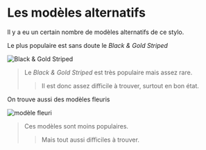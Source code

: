 # Les modèles alternatifs

Il y a eu un certain nombre de modèles alternatifs de ce stylo.

Le plus populaire est sans doute le *Black & Gold Striped*

![Black & Gold Striped](https://cdn11.bigcommerce.com/s-5ko0zosub2/product_images/description/misc%20brands/plat_striped_pocketpen_1.jpg)  
>Le *Black & Gold Striped* est très populaire mais assez rare.
>> Il est donc assez difficile à trouver, surtout en bon état.


On trouve aussi des modèles fleuris

![modèle fleuri](https://vitstyle.co.uk/427-large_default/70-s-platinum-flower-bunch-14k-gold-fine-nib-pocket-fountain-pen-set.jpg)  
>Ces modèles sont moins populaires.
>>Mais tout aussi difficiles à trouver.
